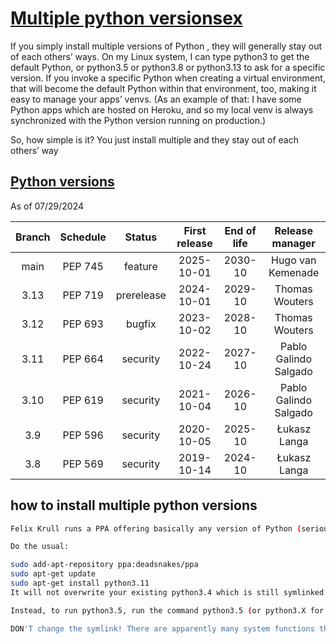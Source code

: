 # **[Multiple python versionsex](https://discuss.python.org/t/managing-multiple-python-version-without-any-tool/48620/2)**

If you simply install multiple versions of Python , they will generally stay out of each others’ ways. On my Linux system, I can type python3 to get the default Python, or python3.5 or python3.8 or python3.13 to ask for a specific version. If you invoke a specific Python when creating a virtual environment, that will become the default Python within that environment, too, making it easy to manage your apps’ venvs. (As an example of that: I have some Python apps which are hosted on Heroku, and so my local venv is always synchronized with the Python version running on production.)

So, how simple is it? You just install multiple and they stay out of each others’ way

## **[Python versions](https://devguide.python.org/versions/)**

As of 07/29/2024

| Branch | Schedule |   Status   | First release | End of life |    Release manager    |
|:------:|:--------:|:----------:|:-------------:|:-----------:|:---------------------:|
| main   | PEP 745  | feature    | 2025-10-01    | 2030-10     | Hugo van Kemenade     |
| 3.13   | PEP 719  | prerelease | 2024-10-01    | 2029-10     | Thomas Wouters        |
| 3.12   | PEP 693  | bugfix     | 2023-10-02    | 2028-10     | Thomas Wouters        |
| 3.11   | PEP 664  | security   | 2022-10-24    | 2027-10     | Pablo Galindo Salgado |
| 3.10   | PEP 619  | security   | 2021-10-04    | 2026-10     | Pablo Galindo Salgado |
| 3.9    | PEP 596  | security   | 2020-10-05    | 2025-10     | Łukasz Langa          |
| 3.8    | PEP 569  | security   | 2019-10-14    | 2024-10     | Łukasz Langa          |

## how to install multiple python versions

```bash
Felix Krull runs a PPA offering basically any version of Python (seriously, there is 2.3.7 build for vivid...) for many Ubuntu releases at https://launchpad.net/~deadsnakes/+archive/ubuntu/ppa.

Do the usual:

sudo add-apt-repository ppa:deadsnakes/ppa
sudo apt-get update
sudo apt-get install python3.11
It will not overwrite your existing python3.4 which is still symlinked as python3.

Instead, to run python3.5, run the command python3.5 (or python3.X for any other version of python).

DON'T change the symlink! There are apparently many system functions that don't work properly with python3.5.

```
